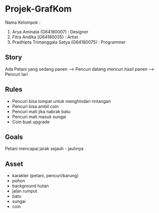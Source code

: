 # Projek-GrafKom
Nama Kelompok :
1. Arya Aminata                 (G64180007) 	: Designer 
2. Fitra Andika                 (G64180035) 	: Artist
3. Pradhipta Trimanggala Satya  (G64180075)	  : Programmer


## Story
  Ada Petani yang sedang panen --> Pencuri datang mencuri hasil panen --> Pencuri lari

## Rules
- Pencuri bisa lompat untuk menghindari rintangan
- Pencuri bisa ambil coin
- Pencuri mati jika nabrak batu
- Pencuri mati masuk sungai
- Coin buat upgrade

## Goals
  Petani mencapai jarak sejauh - jauhnya

## Asset
- karakter (petani, pencuri/karung)
- pohon
- background hutan
- jalan rumput
- batu
- sungai
- coin
